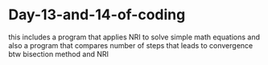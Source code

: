 # Day-13-and-14-of-coding
this includes a program that applies NRI to solve simple math equations and also a program that compares number of steps that leads to convergence btw bisection method and NRI
